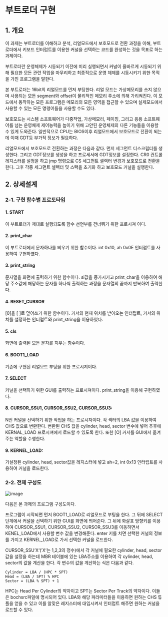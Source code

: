 # 부트로더 구현

## 1. 개요

이 과제는 부트로더를 이해하고 분석, 리얼모드에서 보호모드로 전환 과정을 이해, 부트로더에서 키보드 인터럽트를 이용한 커널을 선택하는 코드를 완성하는 것을 목표로 하는 과제이다.

 부트로더란 운영체제가 시동되기 이전에 미리 실행되면서 커널이 올바르게 시동되기 위해 필요한 모든 관련 작업을 마무리하고 최종적으로 운영 체제를 시동시키기 위한 목적을 가진 프로그램을 말한다.
 
 본 부트로더는 16bit의 리얼모드를 먼저 부팅한다. 리얼 모드는 가상메모리를 쓰지 않으며 사용되는 모든 segment와 offset이 물리적인 메모리 주소에 의해 가리켜진다. 이 모드에서 동작하는 모든 프로그램은 메모리의 모든 영역을 접근할 수 있으며 실제모드에서 사용할 수 있는 모든 명령어들을 사용할 수도 있다.
 
 보호모드는 시스템 소프트웨어가 다중작업, 가상메모리, 페이징, 그리고 응용 소프트웨어를 넘는 운영체제 제어능력을 높이기 위해 고안된 운영체제의 다른 기능들을 이용할 수 있게 도와준다. 일반적으로 CPU는 BIOS이후 리얼모드에서 보호모드로 전환이 되는데 이때 GDT등 부가적 정보가 필요하다.
 
 리얼모드에서 보호모드로 전환하는 과정은 다음과 같다. 먼저 세그먼트 디스크립터를 생성한다. 그리고 GDT정보를 생성을 하고 프로세서에 GDT정보를 설정한다. CR0 컨트롤 레지스터를 설정을 하고 jmp 명령으로 CS 세그먼트 셀렉터 변경과 보호모드로 전환을 한다. 그후 각종 세그먼트 셀렉터 및 스택을 초기화 하고 보호모드 커널을 실행한다. 
 
 ## 2. 상세설계
 
 ### 2-1. 구현 함수별 프로토타입
 
 #### 1. START

 이 부트로더가 제대로 실행되도록 함수 선언부를 건너뛰기 위한 프로시져 이다.
 
 #### 2. print_char
 
 이 부트로더에서 문자하나를 띄우기 위한 함수이다. int 0x10, ah 0x0E 인터럽트를 사용하여 구현하였다.
  
 #### 3. print_string
 
 문자열을 화면에 출력하기 위한 함수이다. si값을 증가시키고 print_char을 이용하여 해당 주소값에 해당하는 문자를 하나씩 출력하는 과정을 문자열의 끝까지 반복하여 출력한다.
 
 #### 4. RESET_CURSOR

 [0]을 [ ]로 덮어쓰기 위한 함수이다. 커서의 현재 위치를 받아오는 인터럽트, 커서의 위치를 설정하는 인터럽트와 print_string을 이용하였다. 
 
 #### 5. cls
 
  화면에 출력된 모든 문자를 지우는 함수이다.

 #### 6. BOOT1_LOAD
 
 기존에 구현된 리얼모드 부팅을 위한 프로시져이다.

#### 7. SELECT

 커널을 선택하기 위한 GUI를 출력하는 프로시져이다. print_string을 이용해 구현하였다.

#### 8. CURSOR_SSU1, CURSOR_SSU2, CURSOR_SSU3:
 
 N번 커널을 선택하기 위한 작업을 하는 프로시져이다. 각 섹터의 LBA 값을 이용하여 CHS 값으로 변환한다. 변환된 CHS 값을 cylinder, head, sector 변수에 넣어 추후에 KERNAL_LOAD 프로시져에서 로드할 수 있도록 한다. 또한 [O] 커서를 GUI에서 옮겨주는 역할을 수행한다.

#### 9. KERNEL_LOAD:
 
 기설정된 cylinder, head, sector값을 레지스터에 넣고 ah=2, int 0x13 인터럽트를 사용하여 커널을 로드한다. 
 
 ### 2-2. 전체 구성도
 
 ![image](https://user-images.githubusercontent.com/40683361/118363685-85f23480-b5d0-11eb-9b69-8be0d3d2a5f5.png)
 
다음은 본 과제의 프로그램 구성도이다.

 프로그램이 시작되면 먼저 BOOT1_LOAD로 리얼모드로 부팅을 한다. 그 뒤에 SELECT 단계에서 커널을 선택하기 위한 GUI를 화면에 띄어준다. 
 그 뒤에 화살표 방향키를 이용하여 CURSOR_SSU1, CURSOR_SSU2, CURSOR_SSU3를 이동하면서 KENEL_LOAD에서 사용할 변수 값을 변경해준다.
enter 키를 치면 선택한 커널의 정보를 가지고 KERNEL_LOAD로 가서 선택한 커널을 로드한다.

CURSOR_SSU‘X‘(’X‘는 1,2,3의 정수)에서 각 커널에 필요한 cylinder, head, sector 값을 설정을 하는데 MBR 테이블에 있는 LBA주소를 이용하여 각 cylinder, head, sector의 값을 계산을 한다. 
 각 변수의 값을 계산하는 식은 다음과 같다.
 
```
Cylinder = LBA / (HPC * SPT)
Head = (LBA / SPT) % HPC
Sector = (LBA % SPT) + 1
```

 HPC는 Head Per Cylinder의 약자이고 SPT는 Sector Per Track의 약자이다. 이들은 bochsrc파일에 명시되어 있다. 
 LBA와 해당 파라미터들을 이용하면 원하는 CHS 튜플을 얻을 수 있고 이를 알맞은 레지스터에 대입시켜서 인터럽트 해주면 원하는 커널을 로드할 수 있다. 

